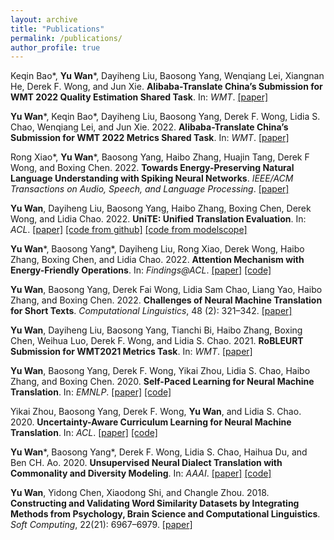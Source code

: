 ```yaml
---
layout: archive
title: "Publications"
permalink: /publications/
author_profile: true
---
```


Keqin Bao\*, **Yu Wan**\*, Dayiheng Liu, Baosong Yang, Wenqiang Lei, Xiangnan He, Derek F. Wong, and Jun Xie. **Alibaba-Translate China’s Submission for WMT 2022 Quality Estimation Shared Task**. In: *WMT*. [[paper]](https://www.statmt.org/wmt22/pdf/2022.wmt-1.55.pdf)

**Yu Wan**\*, Keqin Bao\*, Dayiheng Liu, Baosong Yang, Derek F. Wong, Lidia S. Chao, Wenqiang Lei, and Jun Xie. 2022. **Alibaba-Translate China’s Submission for WMT 2022 Metrics Shared Task**. In: *WMT*. [[paper]](https://www.statmt.org/wmt22/pdf/2022.wmt-1.53.pdf)

Rong Xiao\*, **Yu Wan**\*, Baosong Yang, Haibo Zhang, Huajin Tang, Derek F Wong, and Boxing Chen. 2022. **Towards Energy-Preserving Natural Language Understanding with Spiking Neural Networks**. *IEEE/ACM Transactions on Audio, Speech, and Language Processing*. [[paper]](https://ieeexplore.ieee.org/abstract/document/9944911)

**Yu Wan**, Dayiheng Liu, Baosong Yang, Haibo Zhang, Boxing Chen, Derek Wong, and Lidia Chao. 2022. **UniTE: Unified Translation Evaluation**. In: *ACL*. [[paper]](https://aclanthology.org/2022.acl-long.558/) [[code from github]](https://github.com/wanyu2018umac/UniTE) [[code from modelscope]](https://www.modelscope.cn/models/damo/nlp_unite_mup_translation_evaluation_multilingual_large)

**Yu Wan**\*, Baosong Yang\*, Dayiheng Liu, Rong Xiao, Derek Wong, Haibo Zhang, Boxing Chen, and Lidia Chao. 2022. **Attention Mechanism with Energy-Friendly Operations**. In: *Findings@ACL*. [[paper]](https://aclanthology.org/2022.findings-acl.313/) [[code]](https://github.com/wanyu2018umac/E-Att)

**Yu Wan**, Baosong Yang, Derek Fai Wong, Lidia Sam Chao, Liang Yao, Haibo Zhang, and Boxing Chen. 2022. **Challenges of Neural Machine Translation for Short Texts**. *Computational Linguistics*, 48 (2): 321–342. [[paper]](https://direct.mit.edu/coli/article/48/2/321/109902)

**Yu Wan**, Dayiheng Liu, Baosong Yang, Tianchi Bi, Haibo Zhang, Boxing Chen, Weihua Luo, Derek F. Wong, and Lidia S. Chao. 2021. **RoBLEURT Submission for WMT2021 Metrics Task**. In: *WMT*. [[paper]](https://aclanthology.org/2021.wmt-1.114/)

**Yu Wan**, Baosong Yang, Derek F. Wong, Yikai Zhou, Lidia S. Chao, Haibo Zhang, and Boxing Chen. 2020. **Self-Paced Learning for Neural Machine Translation**. In: *EMNLP*. [[paper]](https://aclanthology.org/2020.emnlp-main.80/) [[code]](https://github.com/wanyu2018umac/Self-Paced-Learning-for-Neural-Machine-Translation)

Yikai Zhou, Baosong Yang, Derek F. Wong, **Yu Wan**, and Lidia S. Chao. 2020. **Uncertainty-Aware Curriculum Learning for Neural Machine Translation**. In: *ACL*. [[paper]](https://aclanthology.org/2020.acl-main.620/) [[code]](https://github.com/umyk/ua-cl-nmt)

**Yu Wan**\*, Baosong Yang\*, Derek F. Wong, Lidia S. Chao, Haihua Du, and Ben CH. Ao. 2020. **Unsupervised Neural Dialect Translation with Commonality and Diversity Modeling**. In: *AAAI*. [[paper]](https://ojs.aaai.org/index.php/AAAI/article/view/6448) [[code]](https://github.com/wanyu2018umac/Unsupervised_Dialect_Translation)

**Yu Wan**, Yidong Chen, Xiaodong Shi, and Changle Zhou. 2018. **Constructing and Validating Word Similarity Datasets by Integrating Methods from Psychology, Brain Science and Computational Linguistics**. *Soft Computing*, 22(21): 6967–6979. [[paper]](https://link.springer.com/article/10.1007/s00500-018-3174-1)
